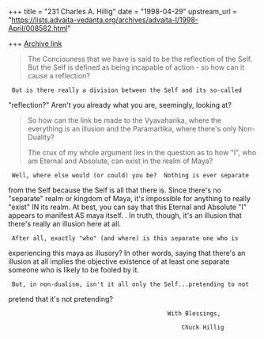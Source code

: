 +++
title = "231 Charles A. Hillig"
date = "1998-04-29"
upstream_url = "https://lists.advaita-vedanta.org/archives/advaita-l/1998-April/008582.html"

+++
[Archive link](https://lists.advaita-vedanta.org/archives/advaita-l/1998-April/008582.html)

>The Conciouness that we have is said to be the reflection of the Self.
>But the Self is defined as being incapable of action - so how can it
>cause a reflection?

     But is there really a division between the Self and its so-called
"reflection?"
Aren't you already what you are, seemingly, looking at?

>So how can the link be made to the Vyavaharika, where the everything is
>an illusion and the Paramartika, where there's only Non-Duality?
>
>The crux of my whole argument lies in the question as to how "I", who am
>Eternal and Absolute, can exist in the realm of Maya?

     Well, where else would (or could) you be?  Nothing is ever separate
from the Self because the Self is all that there is.    Since there's no
"separate" realm or kingdom of Maya, it's impossible for anything to really
"exist" IN its realm.  At best, you can say that this Eternal and Absolute
"I" appears to manifest AS maya itself.
.
     In truth, though, it's an illusion that there's really an illusion
here at all.

     After all, exactly "who" (and where) is this separate one who is
experiencing this maya as illusory?   In other words, saying that there's
an illusion at all implies the objective existence of at least one separate
someone who is likely to be fooled by it.

     But, in non-dualism, isn't it all only the Self...pretending to not
pretend that it's not pretending?


                                                 With Blessings,

                                                     Chuck Hillig

